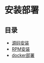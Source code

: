 # 安装部署
## 目录
* [源码安装](2.1_source_deploy.md)
* [RPM安装](2.2_rpm_deploy.md)
* [docker部署](2.3_docker_deploy.md)